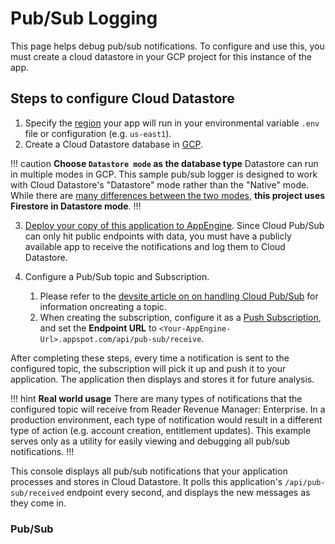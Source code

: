 # Pub/Sub Logging

This page helps debug pub/sub notifications. To configure and use this, you must create a cloud datastore in your GCP project for this instance of the app.

## Steps to configure Cloud Datastore

1. Specify the [region](https://cloud.google.com/about/locations#regions) your app will run in your environmental variable `.env` file or configuration  (e.g. `us-east1`).
2. Create a Cloud Datastore database in [GCP](https://console.cloud.google.com/datastore/databases). 

!!! caution **Choose `Datastore mode` as the database type**
Datastore can run in multiple modes in GCP. This sample pub/sub logger is designed to work with Cloud Datastore's "Datastore" mode rather than the "Native" mode. While there are [many differences between the two modes](https://cloud.google.com/datastore/docs/firestore-or-datastore#in_datastore_mode), **this project uses Firestore in Datastore mode**.
!!!

3. [Deploy your copy of this application to AppEngine](https://cloud.google.com/appengine/docs/standard/nodejs/building-app/deploying-web-service). Since Cloud Pub/Sub can only hit public endpoints with data, you must have a publicly available app to receive the notifications and log them to Cloud Datastore. 

4. Configure a Pub/Sub topic and Subscription. 
    1. Please refer to the [devsite article on on handling Cloud Pub/Sub](https://developers.google.com/news/reader-revenue/monetization/sell/handle-pub-sub) for information oncreating a topic.
    2. When creating the subscription, configure it as a [Push Subscription](https://cloud.google.com/pubsub/docs/create-push-subscription#create_a_push_subscription), and set the **Endpoint URL** to `<Your-AppEngine-Url>.appspot.com/api/pub-sub/receive`.

After completing these steps, every time a notification is sent to the configured topic, the subscription will pick it up and push it to your application. The application then displays and stores it for future analysis. 

!!! hint **Real world usage**
There are many types of notifications that the configured topic will receive from Reader Revenue Manager: Enterprise. In a production environment, each type of notification would result in a different type of action (e.g. account creation, entitlement updates). This example serves only as a utility for easily viewing and debugging all pub/sub notifications.
!!!

This console displays all pub/sub notifications that your application processes and stores in Cloud Datastore. It polls this application's `/api/pub-sub/received` endpoint every second, and displays the new messages as they come in. 


### Pub/Sub

<div id="select-event-filter-container"></div>
<br>
<div id="checkbox-filter-container"></div>
<br>
<div id="notificationsContainer">
    <div id="notificationsLog"></div>
</div>
